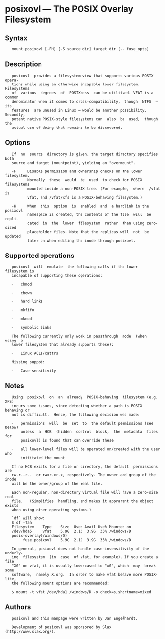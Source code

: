 posixovl — The POSIX Overlay Filesystem
=======================================

Syntax
------

       mount.posixovl [-FH] [-S source_dir] target_dir [-- fuse_opts]

Description
-----------

       posixovl  provides a filesystem view that supports various POSIX opera‐
       tions while using an otherwise incapable lower filesystem.  Filesystems
       of  various  degrees  of  POSIXness  can be utilitzed. VFAT is a common
       denominator when it comes to cross-compatibility,  though  NTFS  —  its
       features  are unused in Linux — would be another possibility. Secondly,
       potent native POSIX-style filesystems can  also  be  used,  though  the
       actual use of doing that remains to be discovered.

Options
-------

       If  no  source  directory is given, the target directory specifies both
       source and target (mountpoint), yielding an "overmount".

       -F     Disable permission and ownership checks on the lower filesystem.
              Normally  these  would  be  used  to check for POSIX filesystems
              mounted inside a non-POSIX tree. (For example,  where  /vfat  is
              vfat, and /vfat/xfs is a POSIX-behaving filesystem.)

       -H     When  this  option  is  enabled  and  a hardlink in the posixovl
              namespace is created, the contents of the file  will  be  repli‐
              cated  in  the  lower  filesystem  rather  than using zero-sized
              placeholder files. Note that the replicas will  not  be  updated
              later on when editing the inode through posixovl.

Supported operations
--------------------

       posixovl  will  emulate  the following calls if the lower filesystem is
       incapable of supporting these operations:

       ·   chmod

       ·   chown

       ·   hard links

       ·   mkfifo

       ·   mknod

       ·   symbolic links

       The following currently only work in passthrough  mode  (when  using  a
       lower filesystem that already supports these):

       ·   Linux ACLs/xattrs

       Missing suppot:

       ·   Case-sensitivity

Notes
-----

       Using  posixovl  on  an  already  POSIX-behaving  filesystem (e.g. XFS)
       incurs some issues, since detecting whether a path is POSIX behaving or
       not is difficult.  Hence, the following decision was made:

       ·   permissions  will  be  set  to  the default permissions (see below)
           unless  a  HCB  (hidden  control  block,  the  metadata  files  for
           posixovl) is found that can override these

       ·   all lower-level files will be operated on/created with the user who
           inititated the mount

       If no HCB exists for a file or directory, the default  permissions  are
       rw-r--r--  or rwxr-xr-x, respectively. The owner and group of the inode
       will be the owner/group of the real file.

       Each non-regular, non-directory virtual file will have a zero-size real
       file.   (Simplifies  handling, and makes it apprarent the object exists
       when using other operating systems.)

       `df` will show:
       $ df -Tah
       Filesystem    Type    Size  Used Avail Use% Mounted on
       /dev/hda5     vfat    5.9G  2.1G  3.9G  35% /windows/D
       posix-overlay(/windows/D)
            fuse.posixovl    5.9G  2.1G  3.9G  35% /windows/D

       In general, posixovl does not handle case-insensitivity of the underly‐
       ing  filesystem  (in  case  of vfat, for example). If you create a file
       "X0" on vfat, it is usually lowercased to "x0", which  may  break  some
       software,  namely X.org.  In order to make vfat behave more POSIX-like,
       the following mount options are recommended:

       $ mount -t vfat /dev/hda1 /windows/D -o check=s,shortname=mixed

Authors
-------

       posixovl and this manpage were written by Jan Engelhardt.

       Development of posixovl was sponsored by Slax (http://www.slax.org/).
